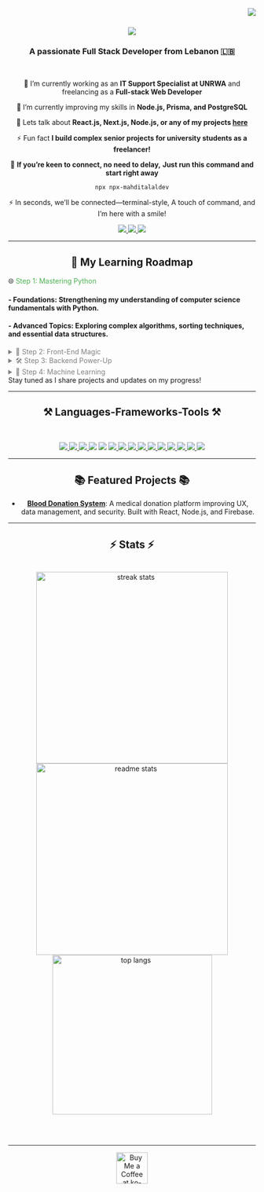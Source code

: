 <img align="right" src="https://visitor-badge.laobi.icu/badge?page_id=mahditalaldev.mahditalaldev" />

<h1 align="center">
<img src="https://readme-typing-svg.herokuapp.com/?font=Righteous&size=35&center=true&vCenter=true&width=500&height=70&duration=5000&lines=In+a+world+full+of+code,;my+creativity+is+the+syntax!+💻" /></h1>

<h3 align="center">A passionate Full Stack Developer from Lebanon 🇱🇧</h3>

<br/>

<div align="center">
 
 🔭 I’m currently working as an **IT Support Specialist at UNRWA** and freelancing as a **Full-stack Web Developer**
 
 🌱 I’m currently improving my skills in **Node.js, Prisma, and PostgreSQL**

💬 Lets talk about **React.js, Next.js, Node.js, or any of my projects [here](https://github.com/mahditalaldev)**

⚡ Fun fact **I build complex senior projects for university students as a freelancer!**

👋  **If you’re keen to connect, no need to delay,**
    **Just run this command and start right away**

<p align="center"> <code>npx npx-mahditalaldev</code> </p>

⚡  In seconds, we’ll be connected—terminal-style,
A touch of command, and I’m here with a smile!
</div>

<div align="center"> 
  <a href="mailto:mahditalal.789@gmail.com">
    <img src="https://img.shields.io/badge/Gmail-333333?style=for-the-badge&logo=gmail&logoColor=red" />
  </a>
  <a href="https://linkedin.com/in/mahditalal" target="_blank">
    <img src="https://img.shields.io/badge/LinkedIn-0077B5?style=for-the-badge&logo=linkedin&logoColor=white" />
  </a>
  <a href="https://react-portfolio-fd769.web.app" target="_blank">
     <img src="https://img.shields.io/badge/Portfolio-FF5722?style=for-the-badge&logo=todoist&logoColor=white" />
  </a>
</div>

<hr/>
<h2 align="center">🚀 My Learning Roadmap</h2>
🌐 <span style="color: #4CAF50;">Step 1: Mastering Python</span>

<h4>- Foundations: Strengthening my understanding of computer science fundamentals with Python.</h4> <h4>- Advanced Topics: Exploring complex algorithms, sorting techniques, and essential data structures.</h4> <details> <summary style="color: grey;">🎨 Step 2: Front-End Magic</summary> <h4>- Flutter & Dart: Building interactive, cross-platform mobile applications.</h4> <h4>- HTML, CSS & JavaScript: Sharpening my front-end skills to create sleek, responsive web designs.</h4> </details> <details> <summary style="color: grey;">🛠️ Step 3: Backend Power-Up</summary> <h4>- PHP & Laravel Framework: Enhancing backend proficiency, from data handling to API integration.</h4> <h4>- Databases & Architecture: Diving into database management and structuring robust backend systems.</h4> </details> <details> <summary style="color: grey;">🤖 Step 4: Machine Learning</summary> <h4>- Foundations: Learning the basics of machine learning, algorithms, and model training.</h4> </details>
Stay tuned as I share projects and updates on my progress!

<hr/>

<h2 align="center">⚒️ Languages-Frameworks-Tools ⚒️</h2>
<br/>
<p align="center">  
  <a href="https://github.com/harish-sethuraman/readme-components">
    <img src="https://readme-components.vercel.app/api?component=logo&fill=black&logo=html5&svgfill=f06629">
  </a>
    <a href="https://github.com/harish-sethuraman/readme-components">
    <img src="https://readme-components.vercel.app/api?component=logo&fill=black&logo=css3&svgfill=028dd1">
  </a>
    <a href="https://github.com/harish-sethuraman/readme-components">
    <img src="https://readme-components.vercel.app/api?component=logo&fill=black&logo=javascript&svgfill=f6df1c">
  </a>
    <a href="https://github.com/harish-sethuraman/readme-components">
    <img src="https://readme-components.vercel.app/api?component=logo&fill=black&logo=react&svgfill=61dafb"></a>
    <a href="https://github.com/harish-sethuraman/readme-components">
    <img src="https://readme-components.vercel.app/api?component=logo&fill=black&logo=next.js&svgfill=white"></a>
  </a>
  <a href="https://github.com/harish-sethuraman/readme-components">
    <img src="https://readme-components.vercel.app/api?component=logo&fill=black&logo=postgresql&svgfill=336791">
  </a><a href="https://github.com/harish-sethuraman/readme-components">
    <img src="https://readme-components.vercel.app/api?component=logo&fill=black&logo=mongodb&svgfill=47A248">
  </a><a href="https://github.com/harish-sethuraman/readme-components">
    <img src="https://readme-components.vercel.app/api?component=logo&fill=black&logo=python&svgfill=3776AB">
  </a><a href="https://github.com/harish-sethuraman/readme-components">
    <img src="https://readme-components.vercel.app/api?component=logo&fill=black&logo=java&svgfill=007396">
  </a><a href="https://github.com/harish-sethuraman/readme-components">
    <img src="https://readme-components.vercel.app/api?component=logo&fill=black&logo=android&svgfill=3DDC84">
  </a><a href="https://github.com/harish-sethuraman/readme-components">
    <img src="https://readme-components.vercel.app/api?component=logo&fill=black&logo=bootstrap&svgfill=563d7c">
  </a><a href="https://github.com/harish-sethuraman/readme-components">
    <img src="https://readme-components.vercel.app/api?component=logo&fill=black&logo=material-ui&svgfill=0081CB">
  </a><a href="https://github.com/harish-sethuraman/readme-components">
    <img src="https://readme-components.vercel.app/api?component=logo&fill=black&logo=tailwindcss&svgfill=06B6D4">
  </a><a href="https://github.com/harish-sethuraman/readme-components">
    <img src="https://readme-components.vercel.app/api?component=logo&fill=black&logo=node.js&svgfill=8CC84B">
  </a><a href="https://github.com/harish-sethuraman/readme-components">
    <img src="https://readme-components.vercel.app/api?component=logo&fill=black&logo=firebase&svgfill=FFCA28">
  </a></p>

<hr/>

<div align="center">
  <h2>📚 Featured Projects 📚</h2>
  <ul>
    <li><a href="https://mahditalaldev.github.io/blood-donation-system-main/" target="_blank"><b>Blood Donation System</b></a>: A medical donation platform improving UX, data management, and security. Built with React, Node.js, and Firebase.</li>
  </ul>
</div>

<hr/>

<h2 align="center">⚡ Stats ⚡</h2>
<br>
<div align="center">
  <img width=390 src="https://github-readme-streak-stats-salesp07.vercel.app/?user=mahditalaldev&count_private=true&theme=react&border_radius=10" alt="streak stats"/>
  <img width=390 src="https://github-readme-stats-salesp07.vercel.app/api?username=mahditalaldev&count_private=true&show_icons=true&theme=react&rank_icon=github&border_radius=10" alt="readme stats" />
  <br/>
  <img width=325 align="center" src="https://github-readme-stats-salesp07.vercel.app/api/top-langs/?username=mahditalaldev&hide=HTML&langs_count=8&layout=compact&theme=react&border_radius=10&size_weight=0.5&count_weight=0.5&exclude_repo=github-readme-stats" alt="top langs" />
</div>

<br/><br/>

<hr/>

<div align="center">
<a href='https://ko-fi.com/V7V4RAK9C' target='_blank'><img height='64' style='border:0px;height:64px;' src='https://storage.ko-fi.com/cdn/kofi1.png?v=3' border='0' alt='Buy Me a Coffee at ko-fi.com' /></a>
</div>

